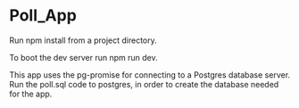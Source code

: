 # Poll_App

Run npm install from a project directory.

To boot the dev server run npm run dev.

This app uses the pg-promise for connecting to a Postgres database server. Run the poll.sql code to postgres, in order to create the database needed for the app.

